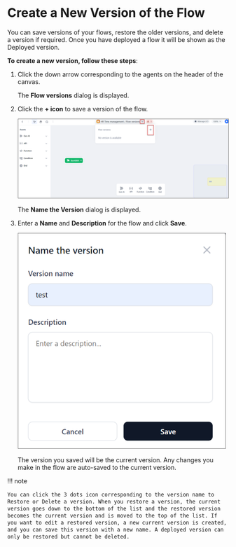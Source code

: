 # Create a New Version of the Flow

You can save versions of your flows, restore the older versions, and delete a version if required. Once you have deployed a flow it will be shown as the Deployed version.

**To create a new version, follow these steps**:

1. Click the down arrow corresponding to the agents on the header of the canvas.

    The **Flow versions** dialog is displayed.

1. Click the **+ icon** to save a version of the flow.

    <img src="../images/create-a-new-version.png" alt="Create a New Version" title="Create a New Version" style="border: 1px solid gray; zoom:80%;">

    The **Name the Version** dialog is displayed.

1. Enter a **Name** and **Description** for the flow and click **Save**.

    <img src="../images/name-a-new-version-for-flow.png" alt="Name a New Version for Flow" title="Name a New Version for Flow" style="border: 1px solid gray; zoom:80%;">

    The version you saved will be the current version. Any changes you make in the flow are auto-saved to the current version.

!!! note

    You can click the 3 dots icon corresponding to the version name to Restore or Delete a version. When you restore a version, the current version goes down to the bottom of the list and the restored version becomes the current version and is moved to the top of the list. If you want to edit a restored version, a new current version is created, and you can save this version with a new name. A deployed version can only be restored but cannot be deleted.
